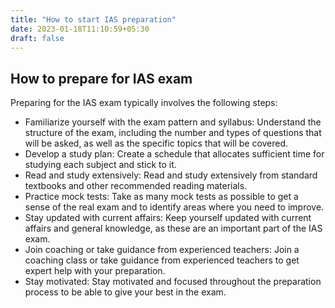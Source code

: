 ```yaml
---
title: "How to start IAS preparation"
date: 2023-01-18T11:10:59+05:30
draft: false
---
```

## How to prepare for IAS exam
Preparing for the IAS exam typically involves the following steps:  

- Familiarize yourself with the exam pattern and syllabus: Understand the structure of the exam, including the number and types of questions that will be asked, as well as the specific topics that will be covered.  
- Develop a study plan: Create a schedule that allocates sufficient time for studying each subject and stick to it.  
- Read and study extensively: Read and study extensively from standard textbooks and other recommended reading materials.  
- Practice mock tests: Take as many mock tests as possible to get a sense of the real exam and to identify areas where you need to improve.  
- Stay updated with current affairs: Keep yourself updated with current affairs and general knowledge, as these are an important part of the IAS exam.  
- Join coaching or take guidance from experienced teachers: Join a coaching class or take guidance from experienced teachers to get expert help with your preparation.  
- Stay motivated: Stay motivated and focused throughout the preparation process to be able to give your best in the exam.  

